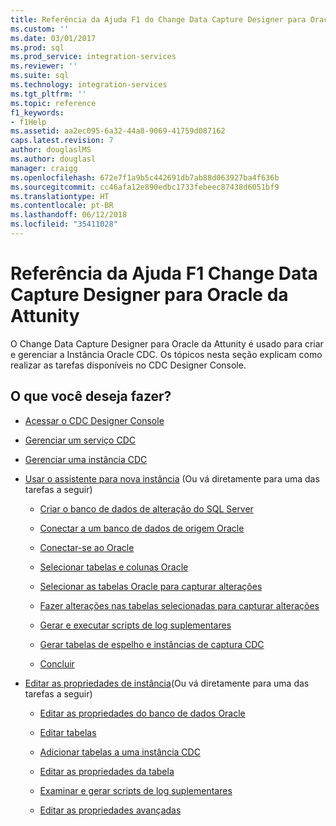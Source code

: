 ```yaml
---
title: Referência da Ajuda F1 do Change Data Capture Designer para Oracle da Attunity | Microsoft Docs
ms.custom: ''
ms.date: 03/01/2017
ms.prod: sql
ms.prod_service: integration-services
ms.reviewer: ''
ms.suite: sql
ms.technology: integration-services
ms.tgt_pltfrm: ''
ms.topic: reference
f1_keywords:
- f1Help
ms.assetid: aa2ec095-6a32-44a8-9069-41759d087162
caps.latest.revision: 7
author: douglaslMS
ms.author: douglasl
manager: craigg
ms.openlocfilehash: 672e7f1a9b5c442691db7ab88d063927ba4f636b
ms.sourcegitcommit: cc46afa12e890edbc1733febeec87438d6051bf9
ms.translationtype: HT
ms.contentlocale: pt-BR
ms.lasthandoff: 06/12/2018
ms.locfileid: "35411028"
---
```

# <a name="change-data-capture-designer-for-oracle-by-attunity-f1-help-reference"></a>Referência da Ajuda F1 Change Data Capture Designer para Oracle da Attunity
  O Change Data Capture Designer para Oracle da Attunity é usado para criar e gerenciar a Instância Oracle CDC. Os tópicos nesta seção explicam como realizar as tarefas disponíveis no CDC Designer Console.  
  
## <a name="what-do-you-want-to-do"></a>O que você deseja fazer?  
  
-   [Acessar o CDC Designer Console](../../integration-services/change-data-capture/access-the-cdc-designer-console.md)  
  
-   [Gerenciar um serviço CDC](../../integration-services/change-data-capture/manage-a-cdc-service.md)  
  
-   [Gerenciar uma instância CDC](../../integration-services/change-data-capture/manage-a-cdc-instance.md)  
  
-   [Usar o assistente para nova instância](../../integration-services/change-data-capture/use-the-new-instance-wizard.md) (Ou vá diretamente para uma das tarefas a seguir)  
  
    -   [Criar o banco de dados de alteração do SQL Server](../../integration-services/change-data-capture/create-the-sql-server-change-database.md)  
  
    -   [Conectar a um banco de dados de origem Oracle](../../integration-services/change-data-capture/connect-to-an-oracle-source-database.md)  
  
    -   [Conectar-se ao Oracle](../../integration-services/change-data-capture/connect-to-oracle.md)  
  
    -   [Selecionar tabelas e colunas Oracle](../../integration-services/change-data-capture/select-oracle-tables-and-columns.md)  
  
    -   [Selecionar as tabelas Oracle para capturar alterações](../../integration-services/change-data-capture/select-oracle-tables-for-capturing-changes.md)  
  
    -   [Fazer alterações nas tabelas selecionadas para capturar alterações](../../integration-services/change-data-capture/make-changes-to-the-tables-selected-for-capturing-changes.md)  
  
    -   [Gerar e executar scripts de log suplementares](../../integration-services/change-data-capture/generate-and-run-the-supplemental-logging-script.md)  
  
    -   [Gerar tabelas de espelho e instâncias de captura CDC](../../integration-services/change-data-capture/generate-mirror-tables-and-cdc-capture-instances.md)  
  
    -   [Concluir](../../integration-services/change-data-capture/finish.md)  
  
-   [Editar as propriedades de instância](../../integration-services/change-data-capture/edit-instance-properties.md)(Ou vá diretamente para uma das tarefas a seguir)  
  
    -   [Editar as propriedades do banco de dados Oracle](../../integration-services/change-data-capture/edit-the-oracle-database-properties.md)  
  
    -   [Editar tabelas](../../integration-services/change-data-capture/edit-tables.md)  
  
    -   [Adicionar tabelas a uma instância CDC](../../integration-services/change-data-capture/add-tables-to-a-cdc-instance.md)  
  
    -   [Editar as propriedades da tabela](../../integration-services/change-data-capture/edit-the-table-properties.md)  
  
    -   [Examinar e gerar scripts de log suplementares](../../integration-services/change-data-capture/review-and-generate-supplemental-logging-scripts.md)  
  
    -   [Editar as propriedades avançadas](../../integration-services/change-data-capture/edit-the-advanced-properties.md)  
  
  
